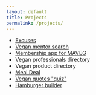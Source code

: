 ```yaml
---
layout: default
title: Projects
permalink: /projects/
---
```


* [Excuses](/hackathon/projects/excuses/)
* [Vegan mentor search](/hackathon/projects/mentors/)
* [Membership app for MAVEG](/hackathon/projects/maveg/)
* Vegan professionals directory
* Vegan product directory
* [Meal Deal](/hackathon/projects/mealdeal)
* [Vegan quotes "quiz"](/hackathon/projects/quotes/)
* [Hamburger builder](/hackathon/projects/hamburger/)
